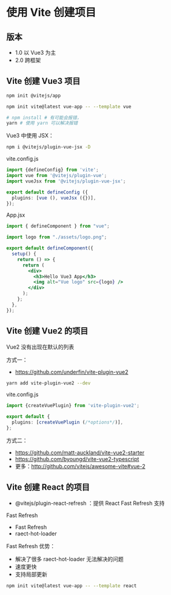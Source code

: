 # 使用 Vite 创建项目

## 版本

- 1.0 以 Vue3 为主
- 2.0 跨框架

## Vite 创建 Vue3 项目

```bash
npm init @vitejs/app
```

```bash
npm init vite@latest vue-app -- --template vue

# npm install # 有可能会报错，
yarn # 使用 yarn 可以解决报错
```

Vue3 中使用 JSX：

```bash
npm i @vitejs/plugin-vue-jsx -D
```

vite.config.js

```ts
import {defineConfig} from 'vite';
import vue from '@vitejs/plugin-vue';
import vueJsx from '@vitejs/plugin-vue-jsx';

export default defineConfig ({
  plugins: [vue (), vueJsx ({})],
});
```

App.jsx

```jsx
import { defineComponent } from "vue";

import logo from "./assets/logo.png";

export default defineComponent({
  setup() {
    return () => {
      return (
        <div>
          <h3>Hello Vue3 App</h3>
          <img alt="Vue logo" src={logo} />
        </div>
      );
    };
  },
});
```

## Vite 创建 Vue2 的项目

Vue2 没有出现在默认的列表

方式一：

- https://github.com/underfin/vite-plugin-vue2

```bash
yarn add vite-plugin-vue2 --dev
```

vite.config.js
```ts
import {createVuePlugin} from 'vite-plugin-vue2';

export default {
  plugins: [createVuePlugin (/*options*/)],
};
```

方式二：

- https://github.com/matt-auckland/vite-vue2-starter
- https://github.com/byoungd/vite-vue2-typescript
- 更多：http://github.com/vitejs/awesome-vite#vue-2

## Vite 创建 React 的项目

- @vitejs/plugin-react-refresh ：提供 React Fast Refresh 支持

Fast Refresh
- Fast Refresh
- raect-hot-loader

Fast Refresh 优势：
- 解决了很多 raect-hot-loader 无法解决的问题
- 速度更快
- 支持局部更新

```bash
npm init vite@latest vue-app -- --template react
```
